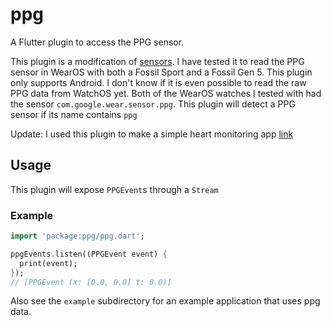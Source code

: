 # ppg

A Flutter plugin to access the PPG sensor.

This plugin is a modification of [sensors](https://pub.dev/packages/sensors).
I have tested it to read the PPG sensor in WearOS with both
a Fossil Sport and a Fossil Gen 5.
This plugin only supports Android. I don't know if it is even possible to read
the raw PPG data from WatchOS yet.
Both of the WearOS watches I tested with had the sensor `com.google.wear.sensor.ppg`.
This plugin will detect a PPG sensor if its name contains `ppg`

Update: I used this plugin to make a simple heart monitoring app [link](https://play.google.com/store/apps/details?id=io.kuprel.heart_monitor)

## Usage

This plugin will expose `PPGEvent`s through a `Stream`

### Example

```dart
import 'package:ppg/ppg.dart';

ppgEvents.listen((PPGEvent event) {
  print(event);
});
// [PPGEvent (x: [0.0, 0.0] t: 0.0)]

```

Also see the `example` subdirectory for an example application that uses
ppg data.

